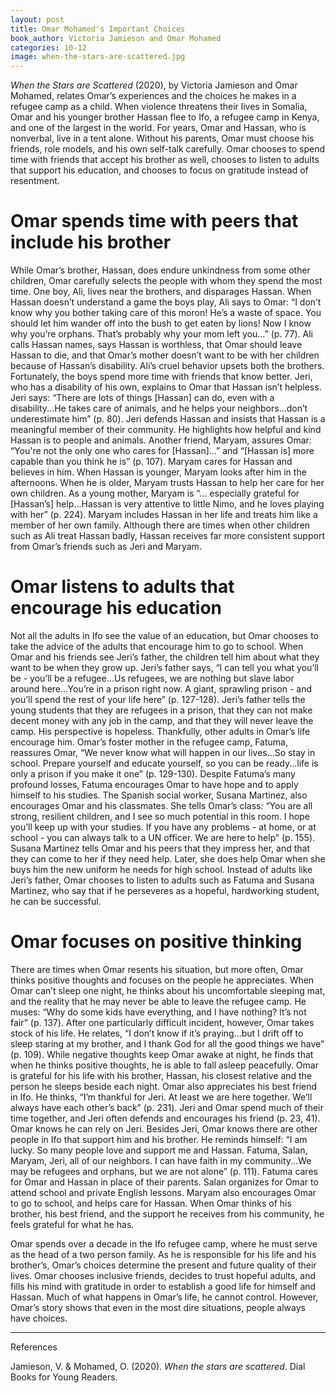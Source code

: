 ```yaml
---
layout: post
title: Omar Mohamed's Important Choices
book_author: Victoria Jamieson and Omar Mohamed
categories: 10-12
image: when-the-stars-are-scattered.jpg
---
```

_When the Stars are Scattered_ (2020), by Victoria Jamieson and Omar Mohamed,
relates Omar’s experiences and the choices he makes in a refugee camp as a
child. When violence threatens their lives in Somalia, Omar and his younger
brother Hassan flee to Ifo, a refugee camp in Kenya, and one of the largest in
the world. For years, Omar and Hassan, who is nonverbal, live in a tent alone.
Without his parents, Omar must choose his friends, role models, and his own
self-talk carefully. Omar chooses to spend time with friends that accept his
brother as well, chooses to listen to adults that support his education, and
chooses to focus on gratitude instead of resentment.

# Omar spends time with peers that include his brother

While Omar’s brother, Hassan, does endure unkindness from some other children,
Omar carefully selects the people with whom they spend the most time. One boy,
Ali, lives near the brothers, and disparages Hassan. When Hassan doesn’t
understand a game the boys play, Ali says to Omar: “I don’t know why you bother
taking care of this moron! He’s a waste of space. You should let him wander off
into the bush to get eaten by lions! Now I know why you’re orphans. That’s
probably why your mom left you…” (p. 77). Ali calls Hassan names, says Hassan is
worthless, that Omar should leave Hassan to die, and that Omar’s mother doesn’t
want to be with her children because of Hassan’s disability. Ali’s cruel
behavior upsets both the brothers. Fortunately, the boys spend more time with
friends that know better. Jeri, who has a disability of his own, explains to
Omar that Hassan isn’t helpless. Jeri says: “There are lots of things [Hassan] can
do, even with a disability...He takes care of animals, and he helps your
neighbors...don’t underestimate him” (p. 80). Jeri defends Hassan and insists
that Hassan is a meaningful member of their community. He highlights how helpful
and kind Hassan is to people and animals. Another friend, Maryam, assures Omar:
“You're not the only one who cares for [Hassan]...” and “[Hassan is] more
capable than you think he is” (p. 107). Maryam cares for Hassan and believes in
him. When Hassan is younger, Maryam looks after him in the afternoons. When he
is older, Maryam trusts Hassan to help her care for her own children. As a young
mother, Maryam is “... especially grateful for [Hassan’s] help...Hassan is very
attentive to little Nimo, and he loves playing with her” (p. 224). Maryam
includes Hassan in her life and treats him like a member of her own family.
Although there are times when other children such as Ali treat Hassan badly,
Hassan receives far more consistent support from Omar’s friends such as Jeri and
Maryam.

# Omar listens to adults that encourage his education

Not all the adults in Ifo see the value of an education, but Omar chooses to
take the advice of the adults that encourage him to go to school. When Omar and
his friends see Jeri’s father, the children tell him about what they want to be
when they grow up. Jeri’s father says, “I can tell you what you’ll be - you’ll
be a refugee...Us refugees, we are nothing but slave labor around here...You’re
in a prison right now. A giant, sprawling prison - and you’ll spend the rest of
your life here” (p. 127-128). Jeri’s father tells the young students that they
are refugees in a prison, that they can not make decent money with any job in
the camp, and that they will never leave the camp. His perspective is hopeless.
Thankfully, other adults in Omar’s life encourage him. Omar’s foster mother in
the refugee camp, Fatuma, reassures Omar, “We never know what will happen in our
lives...So stay in school. Prepare yourself and educate yourself, so you can be
ready...life is only a prison if you make it one” (p. 129-130). Despite Fatuma’s
many profound losses, Fatuma encourages Omar to have hope and to apply himself
to his studies. The Spanish social worker, Susana Martinez, also encourages Omar
and his classmates. She tells Omar’s class: “You are all strong, resilient
children, and I see so much potential in this room. I hope you’ll keep up with
your studies. If you have any problems - at home, or at school - you can always
talk to a UN officer. We are here to help” (p. 155). Susana Martinez tells Omar
and his peers that they impress her, and that they can come to her if they need
help. Later, she does help Omar when she buys him the new uniform he needs for
high school. Instead of adults like Jeri’s father, Omar chooses to listen to
adults such as Fatuma and Susana Martinez, who say that if he perseveres as a
hopeful, hardworking student, he can be successful.

# Omar focuses on positive thinking

There are times when Omar resents his situation, but more often, Omar thinks
positive thoughts and focuses on the people he appreciates. When Omar can’t
sleep one night, he thinks about his uncomfortable sleeping mat, and the reality
that he may never be able to leave the refugee camp. He muses: “Why do some kids
have everything, and I have nothing? It’s not fair” (p. 137). After one
particularly difficult incident, however, Omar takes stock of his life. He
relates, “I don’t know if it’s praying...but I drift off to sleep staring at my
brother, and I thank God for all the good things we have” (p. 109). While
negative thoughts keep Omar awake at night, he finds that when he thinks
positive thoughts, he is able to fall asleep peacefully. Omar is grateful for
his life with his brother, Hassan, his closest relative and the person he sleeps
beside each night. Omar also appreciates his best friend in Ifo. He thinks, “I’m
thankful for Jeri. At least we are here together. We’ll always have each other’s
back” (p. 231). Jeri and Omar spend much of their time together, and Jeri often
defends and encourages his friend (p. 23, 41). Omar knows he can rely on Jeri.
Besides Jeri, Omar knows there are other people in Ifo that support him and his
brother. He reminds himself: “I am lucky. So many people love and support me and
Hassan. Fatuma, Salan, Maryam, Jeri, all of our neighbors. I can have faith in
my community...We may be refugees and orphans, but we are not alone” (p. 111).
Fatuma cares for Omar and Hassan in place of their parents. Salan organizes for
Omar to attend school and private English lessons. Maryam also encourages Omar
to go to school, and helps care for Hassan. When Omar thinks of his brother, his
best friend, and the support he receives from his community, he feels grateful
for what he has.

Omar spends over a decade in the Ifo refugee camp, where he must serve as the
head of a two person family. As he is responsible for his life and his brother’s,
Omar’s choices determine the present and future quality of their lives. Omar
chooses inclusive friends, decides to trust hopeful adults, and fills his mind
with gratitude in order to establish a good life for himself and Hassan. Much of what happens in Omar’s life, he cannot
control. However, Omar’s story shows that even in the most dire situations,
people always have choices. 

---
References

Jamieson, V. & Mohamed, O. (2020). _When the stars are scattered_. Dial Books
for Young Readers.

